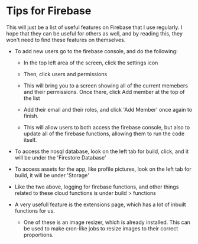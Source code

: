 # Tips for Firebase
This will just be a list of useful features on Firebase that I use regularly. I hope that they can be useful for others as well, and by reading this, they won't need to find these features on themselves.

- To add new users go to the firebase console, and do the following:
    - In the top left area of the screen, click the settings icon
    - Then, click users and permissions

    - This will bring you to a screen showing all of the current memebers and their permissions. Once there, click Add member at the top of the list

    - Add their email and their roles, and click 'Add Member' once again to finish.

    - This will allow users to both access the firebase console, but also to update all of the firebase functions, allowing them to run the code itself. 

- To access the nosql database, look on the left tab for build, click, and it will be under the 'Firestore Database'

- To access assets for the app, like profile pictures, look on the left tab for build, it will be under 'Storage'

- Like the two above, logging for firebase functions, and other things related to these cloud functions is under build > functions

- A very usefull feature is the extensions page, which has a lot of inbuilt functions for us.
    - One of these is an image resizer, which is already installed. This can be used to make cron-like jobs to resize images to their correct proportions.